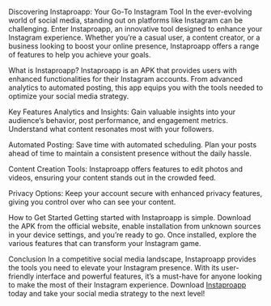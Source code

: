 Discovering Instaproapp: Your Go-To Instagram Tool
In the ever-evolving world of social media, standing out on platforms like Instagram can be challenging. Enter Instaproapp, an innovative tool designed to enhance your Instagram experience. Whether you’re a casual user, a content creator, or a business looking to boost your online presence, Instaproapp offers a range of features to help you achieve your goals.

What is Instaproapp?
Instaproapp is an APK that provides users with enhanced functionalities for their Instagram accounts. From advanced analytics to automated posting, this app equips you with the tools needed to optimize your social media strategy.

Key Features
Analytics and Insights: Gain valuable insights into your audience’s behavior, post performance, and engagement metrics. Understand what content resonates most with your followers.

Automated Posting: Save time with automated scheduling. Plan your posts ahead of time to maintain a consistent presence without the daily hassle.

Content Creation Tools: Instaproapp offers features to edit photos and videos, ensuring your content stands out in the crowded feed.

Privacy Options: Keep your account secure with enhanced privacy features, giving you control over who can see your content.

How to Get Started
Getting started with Instaproapp is simple. Download the APK from the official website, enable installation from unknown sources in your device settings, and you’re ready to go. Once installed, explore the various features that can transform your Instagram game.

Conclusion
In a competitive social media landscape, Instaproapp provides the tools you need to elevate your Instagram presence. With its user-friendly interface and powerful features, it’s a must-have for anyone looking to make the most of their Instagram experience. Download [Instaproapp](https://instaaproapp.com/) today and take your social media strategy to the next level!

